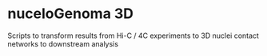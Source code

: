# nuceloGenoma 3D

Scripts to transform results from Hi-C / 4C experiments to 3D nuclei contact networks to downstream analysis
